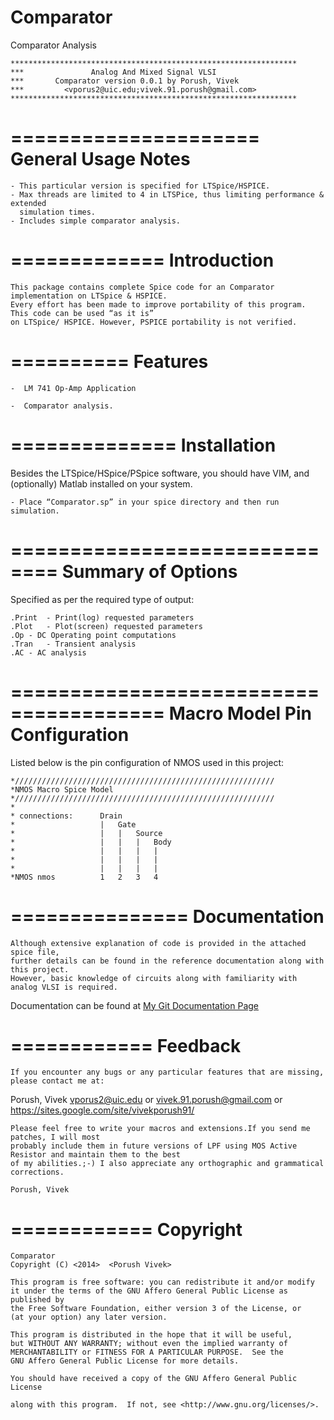 Comparator
==========

Comparator Analysis

    ****************************************************************
    ***			      Analog And Mixed Signal VLSI                    
    ***	      Comparator version 0.0.1 by Porush, Vivek  
    ***			<vporus2@uic.edu;vivek.91.porush@gmail.com>          
    ****************************************************************
=====================
General Usage Notes
=====================
	- This particular version is specified for LTSpice/HSPICE.
	- Max threads are limited to 4 in LTSPice, thus limiting performance & extended
	  simulation times.
	- Includes simple comparator analysis.

=============
Introduction
=============
    This package contains complete Spice code for an Comparator implementation on LTSpice & HSPICE.
    Every effort has been made to improve portability of this program. This code can be used “as it is” 
    on LTSpice/ HSPICE. However, PSPICE portability is not verified.
    
==========
Features
==========

	-  LM 741 Op-Amp Application

	-  Comparator analysis.

==============
Installation
==============
Besides the LTSpice/HSpice/PSpice software, you should have VIM, and (optionally) Matlab installed 
on your system.

	- Place “Comparator.sp” in your spice directory and then run simulation.

==============================
Summary of Options
==============================
Specified as per the required type of output:

    .Print	- Print(log) requested parameters
    .Plot	- Plot(screen) requested parameters
    .Op	- DC Operating point computations
    .Tran	- Transient analysis
    .AC	- AC analysis

=======================================
Macro Model Pin Configuration
=======================================
Listed below is the pin configuration of NMOS used in this project:

    *//////////////////////////////////////////////////////////
    *NMOS Macro Spice Model
    *//////////////////////////////////////////////////////////
    *
    * connections:      Drain
    *                   |   Gate
    *                   |   |   Source
    *                   |   |   |   Body
    *                   |   |   |   |
    *                   |   |   |   |
    *                   |   |   |   |
    *NMOS nmos          1   2   3   4

===============
Documentation
===============

    Although extensive explanation of code is provided in the attached spice file,
    further details can be found in the reference documentation along with this project.
    However, basic knowledge of circuits along with familiarity with analog VLSI is required.
   Documentation can be found at [My Git Documentation Page](http://vivekporush.github.io)
    
============
Feedback
===========

    If you encounter any bugs or any particular features that are missing,
    please contact me at:

  Porush, Vivek <vporus2@uic.edu> or <vivek.91.porush@gmail.com> or <https://sites.google.com/site/vivekporush91/>
  
    Please feel free to write your macros and extensions.If you send me patches, I will most
    probably include them in future versions of LPF using MOS Active Resistor and maintain them to the best
    of my abilities.;-) I also appreciate any orthographic and grammatical corrections.
    
    Porush, Vivek
============
Copyright
===========
    Comparator
    Copyright (C) <2014>  <Porush Vivek>

    This program is free software: you can redistribute it and/or modify
    it under the terms of the GNU Affero General Public License as published by
    the Free Software Foundation, either version 3 of the License, or
    (at your option) any later version.

    This program is distributed in the hope that it will be useful,
    but WITHOUT ANY WARRANTY; without even the implied warranty of
    MERCHANTABILITY or FITNESS FOR A PARTICULAR PURPOSE.  See the
    GNU Affero General Public License for more details.

    You should have received a copy of the GNU Affero General Public License
    
    along with this program.  If not, see <http://www.gnu.org/licenses/>.
